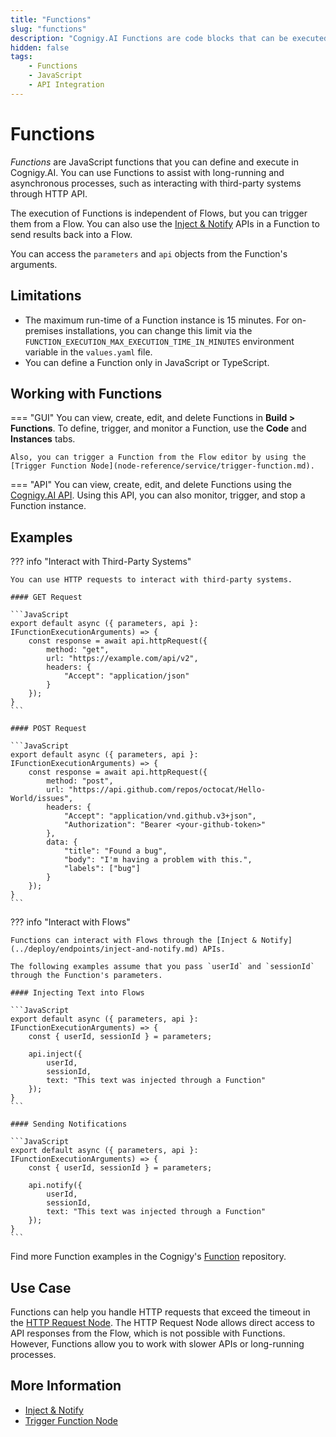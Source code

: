 ```yaml
---
title: "Functions"
slug: "functions"
description: "Cognigy.AI Functions are code blocks that can be executed within your Cognigy.AI installation and assist you with long-running asynchronous processes, such as interacting with third-party systems through HTTP API."
hidden: false
tags: 
    - Functions
    - JavaScript
    - API Integration
---
```


# Functions

_Functions_ are JavaScript functions that you can define and execute in Cognigy.AI. You can use Functions to assist with long-running and asynchronous processes, such as interacting with third-party systems through HTTP API.

The execution of Functions is independent of Flows, but you can trigger them from a Flow. You can also use the [Inject & Notify](../deploy/endpoints/inject-and-notify.md) APIs in a Function to send results back into a Flow.

You can access the `parameters` and `api` objects from the Function's arguments.

## Limitations

- The maximum run-time of a Function instance is 15 minutes. For on-premises installations, you can change this limit via the `FUNCTION_EXECUTION_MAX_EXECUTION_TIME_IN_MINUTES` environment variable in the `values.yaml` file.
- You can define a Function only in JavaScript or TypeScript.

## Working with Functions

=== "GUI"
    You can view, create, edit, and delete Functions in **Build > Functions**. To define, trigger, and monitor a Function, use the **Code** and **Instances** tabs.

    Also, you can trigger a Function from the Flow editor by using the [Trigger Function Node](node-reference/service/trigger-function.md).

=== "API"
    You can view, create, edit, and delete Functions using the [Cognigy.AI API](https://api-trial.cognigy.ai/openapi#tag--Functions-v2.0). Using this API, you can also monitor, trigger, and stop a Function instance.

## Examples

??? info "Interact with Third-Party Systems"

    You can use HTTP requests to interact with third-party systems.

    #### GET Request

    ```JavaScript
    export default async ({ parameters, api }: IFunctionExecutionArguments) => {
        const response = await api.httpRequest({
            method: "get",
            url: "https://example.com/api/v2",
            headers: {
                "Accept": "application/json"
            }
        });
    }
    ```

    #### POST Request

    ```JavaScript
    export default async ({ parameters, api }: IFunctionExecutionArguments) => {
        const response = await api.httpRequest({
            method: "post",
            url: "https://api.github.com/repos/octocat/Hello-World/issues",
            headers: {
                "Accept": "application/vnd.github.v3+json",
                "Authorization": "Bearer <your-github-token>"
            },
            data: {
                "title": "Found a bug",
                "body": "I'm having a problem with this.",
                "labels": ["bug"]
            }
        });
    }
    ```

??? info "Interact with Flows"

    Functions can interact with Flows through the [Inject & Notify](../deploy/endpoints/inject-and-notify.md) APIs.

    The following examples assume that you pass `userId` and `sessionId` through the Function's parameters.

    #### Injecting Text into Flows

    ```JavaScript
    export default async ({ parameters, api }: IFunctionExecutionArguments) => {
        const { userId, sessionId } = parameters;

        api.inject({
            userId,
            sessionId,
            text: "This text was injected through a Function"
        });
    }
    ```

    #### Sending Notifications

    ```JavaScript
    export default async ({ parameters, api }: IFunctionExecutionArguments) => {
        const { userId, sessionId } = parameters;

        api.notify({
            userId,
            sessionId,
            text: "This text was injected through a Function"
        });
    }
    ```

Find more Function examples in the Cognigy's [Function](https://github.com/Cognigy/Functions?tab=readme-ov-file) repository.

## Use Case

Functions can help you handle HTTP requests that exceed the timeout in the [HTTP Request Node](../../ai/build/node-reference/service/http-request.md). The HTTP Request Node allows direct access to API responses from the Flow, which is not possible with Functions. However, Functions allow you to work with slower APIs or long-running processes.

## More Information

- [Inject & Notify](../deploy/endpoints/inject-and-notify.md)
- [Trigger Function Node](node-reference/service/trigger-function.md)

<!--

Cognigy Functions are a big leap forward when it comes to running asynchronous code in the background. 
Functions allow you to schedule long-running code (e.g. 10 minutes!) in the background. 
Functions can be triggered and started via our [RESTful API](https://api-trial.cognigy.ai/openapi) or from within your Flows. Your code in Functions will be executed in a save containment and can inject results back into your users' conversational sessions. 

**Cognigy Functions** improves the AI solution and enables you to create asynchronous solutions in addition to the Cognigy Flows feature, which creates synchronous solutions. 

As soon as you e.g. have to start a polling job on a third-party system (e.g. an RPA tool), you need an application that can poll the external system and then use Cognigy **inject/notify API** to resolve with some data.

Cognigy Functions provides a tool for you that can be used to implement operations like this and e.g. kick-off a polling job.

Cognigy Functions are a way for you to implement long-running custom-code which can be started from within a Flow but is not limited to the execution time of such. It can interact with third-party platforms and APIs. Cognigy Functions can be started using some **Trigger**, will then be executed and can "report" their status back into a Flow using inject/notify.

Good examples for a Cognigy function are:

•	you want to start polling a third-party system for updates, e.g. while you integrate your bots with something like an RPC tool.
•	you want to execute complex code in an asynchronous way without your Flows being slow.
•	you have code that runs for quite some time, e.g. 10 minutes—without actually being responsible to run/host the code.

-->